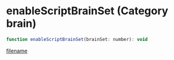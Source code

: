 # enableScriptBrainSet (Category brain)

```js
function enableScriptBrainSet(brainSet: number): void
```

[filename](enableScriptBrainSet_m.md ':include')